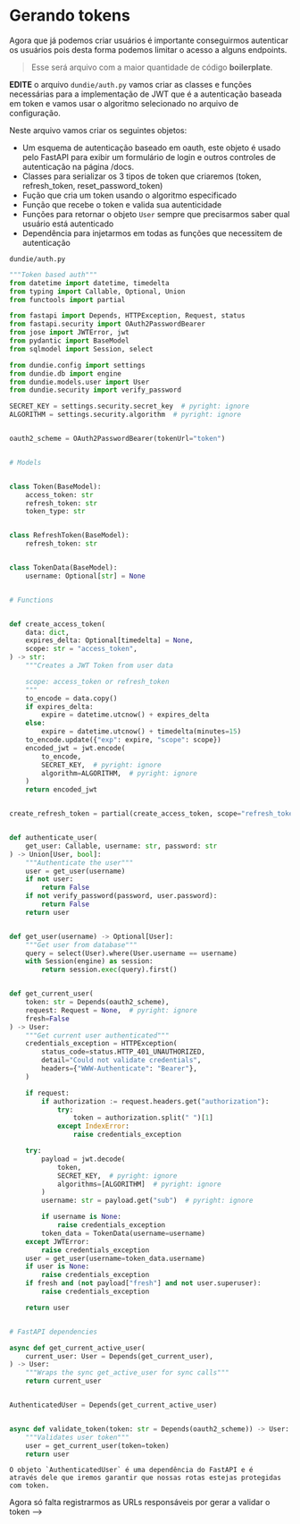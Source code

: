 # Gerando tokens

Agora que já podemos criar usuários é importante conseguirmos autenticar
os usuários pois desta forma podemos limitar o acesso a alguns endpoints.

> Esse será arquivo com a maior quantidade de código **boilerplate**.

**EDITE** o arquivo `dundie/auth.py` vamos criar as classes e funções necessárias
para a implementação de JWT que é a autenticação baseada em token e vamos
usar o algoritmo selecionado no arquivo de configuração.

Neste arquivo vamos criar os seguintes objetos:

- Um esquema de autenticação baseado em oauth, este objeto é usado pelo FastAPI para exibir um formulário de login e outros controles de autenticação na página /docs.
- Classes para serializar os 3 tipos de token que criaremos (token, refresh_token, reset_password_token)
- Fução que cria um token usando o algoritmo especificado
- Função que recebe o token e valida sua autenticidade
- Funções para retornar o objeto `User` sempre que precisarmos saber qual usuário está autenticado
- Dependência para injetarmos em todas as funções que necessitem de autenticação



`dundie/auth.py`
```python
"""Token based auth"""
from datetime import datetime, timedelta
from typing import Callable, Optional, Union
from functools import partial

from fastapi import Depends, HTTPException, Request, status
from fastapi.security import OAuth2PasswordBearer
from jose import JWTError, jwt
from pydantic import BaseModel
from sqlmodel import Session, select

from dundie.config import settings
from dundie.db import engine
from dundie.models.user import User
from dundie.security import verify_password

SECRET_KEY = settings.security.secret_key  # pyright: ignore
ALGORITHM = settings.security.algorithm  # pyright: ignore


oauth2_scheme = OAuth2PasswordBearer(tokenUrl="token")


# Models


class Token(BaseModel):
    access_token: str
    refresh_token: str
    token_type: str


class RefreshToken(BaseModel):
    refresh_token: str


class TokenData(BaseModel):
    username: Optional[str] = None


# Functions


def create_access_token(
    data: dict,
    expires_delta: Optional[timedelta] = None,
    scope: str = "access_token",
) -> str:
    """Creates a JWT Token from user data

    scope: access_token or refresh_token
    """
    to_encode = data.copy()
    if expires_delta:
        expire = datetime.utcnow() + expires_delta
    else:
        expire = datetime.utcnow() + timedelta(minutes=15)
    to_encode.update({"exp": expire, "scope": scope})
    encoded_jwt = jwt.encode(
        to_encode,
        SECRET_KEY,  # pyright: ignore
        algorithm=ALGORITHM,  # pyright: ignore
    )
    return encoded_jwt


create_refresh_token = partial(create_access_token, scope="refresh_token")


def authenticate_user(
    get_user: Callable, username: str, password: str
) -> Union[User, bool]:
    """Authenticate the user"""
    user = get_user(username)
    if not user:
        return False
    if not verify_password(password, user.password):
        return False
    return user


def get_user(username) -> Optional[User]:
    """Get user from database"""
    query = select(User).where(User.username == username)
    with Session(engine) as session:
        return session.exec(query).first()


def get_current_user(
    token: str = Depends(oauth2_scheme),
    request: Request = None,  # pyright: ignore
    fresh=False
) -> User:
    """Get current user authenticated"""
    credentials_exception = HTTPException(
        status_code=status.HTTP_401_UNAUTHORIZED,
        detail="Could not validate credentials",
        headers={"WWW-Authenticate": "Bearer"},
    )

    if request:
        if authorization := request.headers.get("authorization"):
            try:
                token = authorization.split(" ")[1]
            except IndexError:
                raise credentials_exception

    try:
        payload = jwt.decode(
            token,
            SECRET_KEY,  # pyright: ignore
            algorithms=[ALGORITHM]  # pyright: ignore
        )
        username: str = payload.get("sub")  # pyright: ignore

        if username is None:
            raise credentials_exception
        token_data = TokenData(username=username)
    except JWTError:
        raise credentials_exception
    user = get_user(username=token_data.username)
    if user is None:
        raise credentials_exception
    if fresh and (not payload["fresh"] and not user.superuser):
        raise credentials_exception

    return user


# FastAPI dependencies

async def get_current_active_user(
    current_user: User = Depends(get_current_user),
) -> User:
    """Wraps the sync get_active_user for sync calls"""
    return current_user


AuthenticatedUser = Depends(get_current_active_user)


async def validate_token(token: str = Depends(oauth2_scheme)) -> User:
    """Validates user token"""
    user = get_current_user(token=token)
    return user
```

```admonish note "NOTA"
O objeto `AuthenticatedUser` é uma dependência do FastAPI e é
através dele que iremos garantir que nossas rotas estejas protegidas
com token.
```

Agora só falta registrarmos as URLs responsáveis por gerar a validar o token -->
